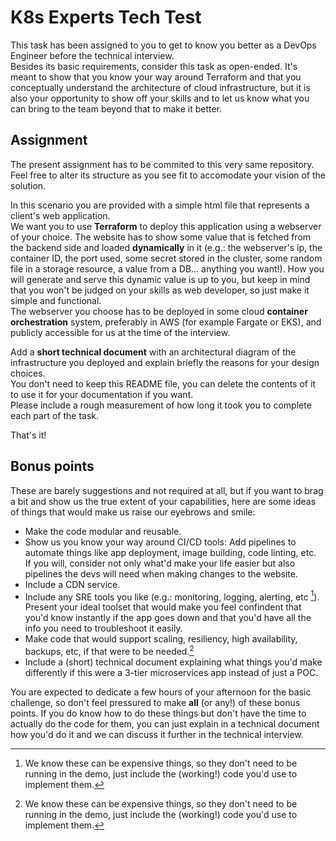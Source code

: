 #  K8s Experts Tech Test

This task has been assigned to you to get to know you better as a DevOps Engineer before the technical interview. <br>
Besides its basic requirements, consider this task as open-ended. It's meant to show that you know your way around Terraform and that you conceptually understand the architecture of cloud infrastructure, but it is also your opportunity to show off your skills and to let us know what you can bring to the team beyond that to make it better.

## Assignment 

The present assignment has to be commited to this very same repository. Feel free to alter its structure as you see fit to accomodate your vision of the solution. <br>

In this scenario you are provided with a simple html file that represents a client's web application. <br>
We want you to use **Terraform** to deploy this application using a webserver of your choice. The website has to show some value that is fetched from the backend side and loaded **dynamically** in it (e.g.: the webserver's ip, the container ID, the port used, some secret stored in the cluster, some random file in a storage resource, a value from a DB... anything you want!). How you will generate and serve this dynamic value is up to you, but keep in mind that you won't be judged on your skills as web developer, so just make it simple and functional. <br>
The webserver you choose has to be deployed in some cloud **container orchestration** system, preferably in AWS (for example Fargate or EKS), and publicly accessible for us at the time of the interview.

Add a **short technical document** with an architectural diagram of the infrastructure you deployed and explain briefly the reasons for your design choices. <br> 
You don't need to keep this README file, you can delete the contents of it to use it for your documentation if you want. <br>
Please include a rough measurement of how long it took you to complete each part of the task.

That's it!


## Bonus points

These are barely suggestions and not required at all, but if you want to brag a bit and show us the true extent of your capabilities, here are some ideas of things that would make us raise our eyebrows and smile:

- Make the code modular and reusable.
- Show us you know your way around CI/CD tools: Add pipelines to automate things like app deployment, image building, code linting, etc. <br>
  If you will, consider not only what'd make your life easier but also pipelines the devs will need when making changes to the website.
- Include a CDN service.
- Include any SRE tools you like (e.g.: monitoring, logging, alerting, etc [^1]). Present your ideal toolset that would make you feel confindent that you'd know instantly if the app goes down and that you'd have all the info you need to troubleshoot it easily.
- Make code that would support scaling, resiliency, high availability, backups, etc, if that were to be needed.[^1]
- Include a (short) technical document explaining what things you'd make differently if this were a 3-tier microservices app instead of just a POC.

You are expected to dedicate a few hours of your afternoon for the  basic challenge, so don't feel pressured to make **all** (or any!) of these bonus points. If you do know how to do these things but don't have the time to actually do the code for them, you can just explain in a technical document how you'd do it and we can discuss it further in the technical interview.


[^1]: We know these can be expensive things, so they don't need to be running in the demo, just include the (working!) code you'd use to implement them.
